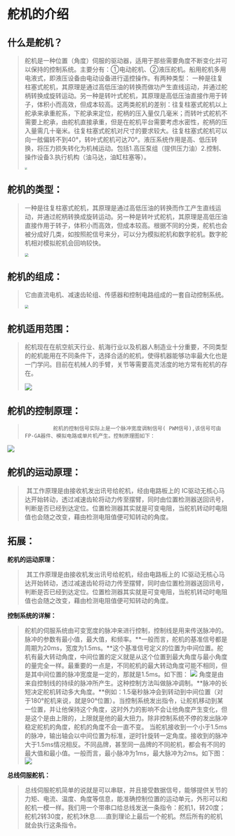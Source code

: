 # 舵机的介绍

## **什么是舵机？**

>​        舵机是一种位置（角度）伺服的驱动器，适用于那些需要角度不断变化并可以保持的控制系统。主要分有：①电动舵机、②液压舵机。船用舵机多用电液式，即液压设备由电动设备进行遥控操作。有两种类型： 一种是往复柱塞式舵机，其原理是通过高低压油的转换而做功产生直线运动，并通过舵柄转换成旋转运动。另一种是转叶式舵机，其原理是高低压油直接作用于转子，体积小而高效，但成本较高。这两类舵机的差别：往复柱塞式舵机以上舵承来承重舵系，下舵承来定位，舵柄的压入量仅几毫米；而转叶式舵机不需要上舵承，由舵机直接承重，但是在舵机平台需要考虑水密性，舵柄的压入量需几十毫米。往复柱塞式舵机对尺寸的要求较大。往复柱塞式舵机可以向一舷偏转不到40°，转叶式舵机可达70°。液压系统作用是高、低压转换，将压力损失转化为机械运动。包括1.高压泵组（提供压力油）2.控制、操作设备3.执行机构（油马达，油缸柱塞等）。
>
><img src="F:\PyPy-dog-tutorial\pic\ch7\7.6\1.png" style="zoom:30%;" />

## 舵机的类型：

>​       一种是往复柱塞式舵机，其原理是通过高低压油的转换而作工产生直线运动，并通过舵柄转换成旋转运动。另一种是转叶式舵机，其原理是高低压油直接作用于转子，体积小而高效，但成本较高。根据不同的分类，舵机也会被分成好几类，如按照舵信号来分，可以分为模拟舵机和数字舵机。数字舵机相对模拟舵机会回响较快。
>
><img src="F:\PyPy-dog-tutorial\pic\ch7\7.6\2.png" style="zoom:50%;" />

## 舵机的组成：

>   它由直流电机、减速齿轮组、传感器和控制电路组成的一套自动控制系统。
>
>   <img src="F:\PyPy-dog-tutorial\pic\ch7\7.6\3.png" style="zoom:50%;" />

## 舵机适用范围：
>    ​       舵机现在在航空航天行业、航海行业以及机器人制造业十分重要，不同类型的舵机能用在不同条件下，选择合适的舵机，使得机器能够功率最大化也是一门学问。目前在机械人的手臂，关节等需要高灵活度的地方常有舵机的存在。
>
>    ![](F:\PyPy-dog-tutorial\pic\ch7\7.6\4.png)

## 舵机的控制原理：
>        ​      舵机的控制信号实际上是一个脉冲宽度调制信号( PWM信号),该信号可由FP-GA器件、模拟电路或单片机产生。控制原理图如下：
![](F:\PyPy-dog-tutorial\pic\ch7\7.6\5.png)


## 舵机的运动原理：

>  ​        其工作原理是由接收机发出讯号给舵机，经由电路板上的 IC驱动无核心马达开始转动，透过减速齿轮将动力传至摆臂，同时由位置检测器送回讯号，判断是否已经到达定位。位置检测器其实就是可变电阻，当舵机转动时电阻值也会随之改变，藉由检测电阻值便可知转动的角度。

## 拓展：
**舵机的运动原理：**
>  ​        其工作原理是由接收机发出讯号给舵机，经由电路板上的 IC驱动无核心马达开始转动，透过减速齿轮将动力传至摆臂，同时由位置检测器送回讯号，判断是否已经到达定位。位置检测器其实就是可变电阻，当舵机转动时电阻值也会随之改变，藉由检测电阻值便可知转动的角度。

**控制系统的详解：**
>   ​        舵机的伺服系统由可变宽度的脉冲来进行控制，控制线是用来传送脉冲的。脉冲的参数有最小值，最大值，和频率。**一般而言，舵机的基准信号都是周期为20ms，宽度为1.5ms。**这个基准信号定义的位置为中间位置。舵机有最大转动角度，中间位置的定义就是从这个位置到最大角度与最小角度的量完全一样。最重要的一点是，不同舵机的最大转动角度可能不相同，但是其中间位置的脉冲宽度是一定的，那就是1.5ms。如下图：
![](F:\PyPy-dog-tutorial\pic\ch7\7.6\6.png)
>   角度是由来自控制线的持续的脉冲所产生。这种控制方法叫做脉冲调制。**脉冲的长短决定舵机转动多大角度。**例如：1.5毫秒脉冲会到转动到中间位置（对于180°舵机来说，就是90°位置）。当控制系统发出指令，让舵机移动到某一位置，并让他保持这个角度，这时外力的影响不会让他角度产生变化，但是这个是由上限的，上限就是他的最大扭力。除非控制系统不停的发出脉冲稳定舵机的角度，舵机的角度不会一直不变。
>   当舵机接收到一个小于1.5ms的脉冲，输出轴会以中间位置为标准，逆时针旋转一定角度。接收到的脉冲大于1.5ms情况相反。不同品牌，甚至同一品牌的不同舵机，都会有不同的最大值和最小值。一般而言，最小脉冲为1ms，最大脉冲为2ms。如下图：
>   ![](F:\PyPy-dog-tutorial\pic\ch7\7.6\7.png)

**总线伺服舵机：**

>   ​        总线伺服舵机简单的说就是可以串联，并且接受数据信号，能够提供关节的力矩、电流、温度、角度等信息，能准确控制位置的运动单元，外形可以和舵机一模一样。我们用一个带串口给总线发送一条指令：舵机1，转20度；舵机2转30度，舵机3休息……直到理论上最后一个舵机。然后所有的舵机就会执行这条指令。

